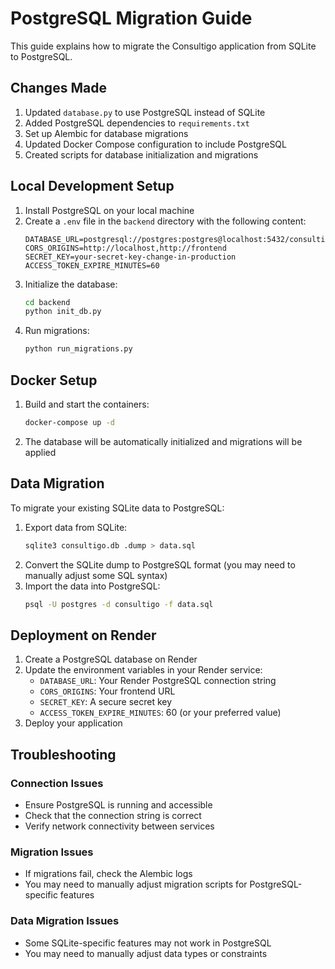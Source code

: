 # PostgreSQL Migration Guide

This guide explains how to migrate the Consultigo application from SQLite to PostgreSQL.

## Changes Made

1. Updated `database.py` to use PostgreSQL instead of SQLite
2. Added PostgreSQL dependencies to `requirements.txt`
3. Set up Alembic for database migrations
4. Updated Docker Compose configuration to include PostgreSQL
5. Created scripts for database initialization and migrations

## Local Development Setup

1. Install PostgreSQL on your local machine
2. Create a `.env` file in the `backend` directory with the following content:
   ```
   DATABASE_URL=postgresql://postgres:postgres@localhost:5432/consultigo
   CORS_ORIGINS=http://localhost,http://frontend
   SECRET_KEY=your-secret-key-change-in-production
   ACCESS_TOKEN_EXPIRE_MINUTES=60
   ```
3. Initialize the database:
   ```bash
   cd backend
   python init_db.py
   ```
4. Run migrations:
   ```bash
   python run_migrations.py
   ```

## Docker Setup

1. Build and start the containers:
   ```bash
   docker-compose up -d
   ```
2. The database will be automatically initialized and migrations will be applied

## Data Migration

To migrate your existing SQLite data to PostgreSQL:

1. Export data from SQLite:
   ```bash
   sqlite3 consultigo.db .dump > data.sql
   ```
2. Convert the SQLite dump to PostgreSQL format (you may need to manually adjust some SQL syntax)
3. Import the data into PostgreSQL:
   ```bash
   psql -U postgres -d consultigo -f data.sql
   ```

## Deployment on Render

1. Create a PostgreSQL database on Render
2. Update the environment variables in your Render service:
   - `DATABASE_URL`: Your Render PostgreSQL connection string
   - `CORS_ORIGINS`: Your frontend URL
   - `SECRET_KEY`: A secure secret key
   - `ACCESS_TOKEN_EXPIRE_MINUTES`: 60 (or your preferred value)
3. Deploy your application

## Troubleshooting

### Connection Issues

- Ensure PostgreSQL is running and accessible
- Check that the connection string is correct
- Verify network connectivity between services

### Migration Issues

- If migrations fail, check the Alembic logs
- You may need to manually adjust migration scripts for PostgreSQL-specific features

### Data Migration Issues

- Some SQLite-specific features may not work in PostgreSQL
- You may need to manually adjust data types or constraints 